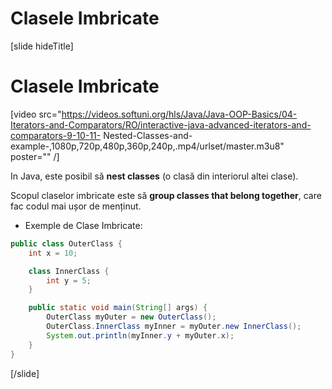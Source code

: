 # Clasele Imbricate 
[slide hideTitle]

# Clasele Imbricate 

[video src="https://videos.softuni.org/hls/Java/Java-OOP-Basics/04-Iterators-and-Comparators/RO/interactive-java-advanced-iterators-and-comparators-9-10-11- Nested-Classes-and-example-,1080p,720p,480p,360p,240p,.mp4/urlset/master.m3u8" poster="" /]

In Java, este posibil să **nest classes** (o clasă din interiorul altei clase).

Scopul claselor imbricate este să **group classes that belong together**, care fac codul mai ușor de menținut.

- Exemple de Clase Imbricate:

```java live no-template
public class OuterClass {
    int x = 10;

    class InnerClass {
        int y = 5;
    }

    public static void main(String[] args) {
        OuterClass myOuter = new OuterClass();
        OuterClass.InnerClass myInner = myOuter.new InnerClass();
        System.out.println(myInner.y + myOuter.x);
    }
}
``` 

[/slide]
